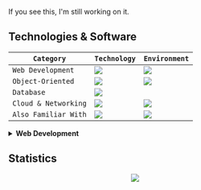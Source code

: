 If you see this, I'm still working on it.

<h2>Technologies & Software</h2>

| `Category` | `Technology` | `Environment` |
| -- | -- | -- |
|`Web Development`|<img src="https://skillicons.dev/icons?i=html,css,js,nodejs&perline=2"/>|<img src="https://skillicons.dev/icons?i=vscode,figma"/>|
|`Object-Oriented`|<img src="https://skillicons.dev/icons?i=cs,java"/>|<img src="https://skillicons.dev/icons?i=visualstudio"/>|
|`Database`|<img src="https://skillicons.dev/icons?i=mysql,mongodb"/>||
|`Cloud & Networking`|<img src="https://skillicons.dev/icons?i=bash,linux"/>|<img src="https://skillicons.dev/icons?i=aws,ubuntu"/>|
|`Also Familiar With`|<img src="https://skillicons.dev/icons?i=git"/>|<img src="https://skillicons.dev/icons?i=robloxstudio"/>|

<details>
<summary><b>Web Development</b></summary>
<img src="https://skillicons.dev/icons?i=html,css,js,nodejs&perline=3"/>
</details>


## Statistics
<div align="center">
<img src="http://github-profile-summary-cards.vercel.app/api/cards/profile-details?username=deltagamingch&theme=tokyonight"/>
</div>
